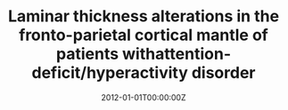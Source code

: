 ---
title: "Laminar thickness alterations in the fronto-parietal cortical mantle of patients withattention-deficit/hyperactivity disorder"
authors:
- Elseline Hoekzema
- Susana Carmona
- J Antoni Ramos Quiroga
- Vanesa Richarte Fernández
- Marisol Picado
- Rosa Bosch
- Juan Carlos Soliva
- Mariana Rovira
- Yolanda Vives
- Antonio Bulbena
- Adolf Tobeña
- Miguel Casas
- Óscar Vilarroya
date: "2012-01-01T00:00:00Z"
doi: ""
publishDate: "2012-01-01T00:00:00Z"
publication_types: ["2"]
publication: "In *PloS one*"
tags:
- Source Themes
featured: false
links:
- name: Link
  url: https://pubmed.ncbi.nlm.nih.gov/23239964/
---